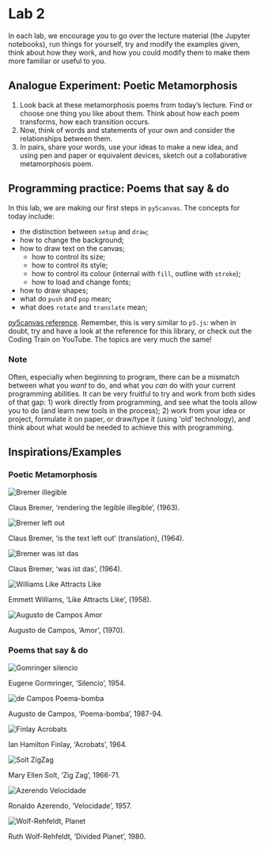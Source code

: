 # Lab 2

In each lab, we encourage you to go over the lecture material (the Jupyter notebooks), run things for yourself, try and modify the examples given, think about how they work, and how you could modify them to make them more familiar or useful to you.

## Analogue Experiment: Poetic Metamorphosis

1. Look back at these metamorphosis poems from today’s lecture. Find or choose one thing you like about them. Think about how each poem transforms, how each transition occurs.  
2. Now, think of words and statements of your own and consider the relationships between them. 
3. In pairs, share your words, use your ideas to make a new idea, and using pen and paper or equivalent devices, sketch out a collaborative metamorphosis poem. 

## Programming practice: Poems that say & do

In this lab, we are making our first steps in `py5canvas`. The concepts for today include:
- the distinction between `setup` and `draw`;
- how to change the background;
- how to draw text on the canvas;
  - how to control its size;
  - how to control its style;
  - how to control its colour (internal with `fill`, outline with `stroke`);
  - how to load and change fonts;
- how to draw shapes;
- what do `push` and `pop` mean;
- what does `rotate` and `translate` mean;

[py5canvas reference](https://github.com/colormotor/py5canvas/tree/main/docs). Remember, this is very similar to `p5.js`: when in doubt, try and have a look at the reference for this library, or check out the Coding Train on YouTube. The topics are very much the same!

### Note

Often, especially when beginning to program, there can be a mismatch between what you *want* to do, and what you *can* do with your current programming abilities. It can be very fruitful to try and work from both sides of that gap: 1) work directly from programming, and see what the tools allow you to do (and learn new tools in the process); 2) work from your idea or project, formulate it on paper, or draw/type it (using 'old' technology), and think about what would be needed to achieve this with programming.


## Inspirations/Examples

### Poetic Metamorphosis

![Bremer illegible](data/Bremer.illegible.1963.jpg)

Claus Bremer, ‘rendering the legible illegible’, (1963).

![Bremer left out](data/Bremer.left-out.1964.png)

Claus Bremer, ‘is the text left out’ (translation), (1964).

![Bremer was ist das](data/Bremer.was.1964.png)

Claus Bremer, ‘was ist das’, (1964).

![Williams Like Attracts Like](data/Williams.Like.1958.jpg)

Emmett Williams, ‘Like Attracts Like’, (1958).

![Augusto de Campos Amor](data/de-Campos.amor.jpg)

Augusto de Campos, ‘Amor’, (1970).

### Poems that say & do

![Gomringer silencio](data/Gomringer.silencio.jpg)

Eugene Gormringer, ‘Silencio’, 1954.

![de Campos Poema-bomba](data/de-Campos.Poema-bomba.1987.png)

Augusto de Campos, ‘Poema-bomba’, 1987-94.

![Finlay Acrobats](data/Finlay.Acrobats.1964.jpg)

Ian Hamilton Finlay, ‘Acrobats’, 1964.

![Solt ZigZag](data/Solt.ZigZag.1966.jpg)

Mary Ellen Solt, ‘Zig Zag’, 1966-71.

![Azerendo Velocidade](data/Azerendo.velocidade.png)

Ronaldo Azerendo, ‘Velocidade’, 1957.

![Wolf-Rehfeldt, Planet](data/Wolf-Rehfeldt.planet.png)

Ruth Wolf-Rehfeldt, ‘Divided Planet’, 1980.
